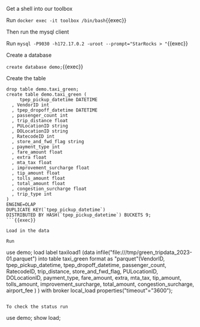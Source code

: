 
Get a shell into our toolbox

Run `docker exec -it toolbox /bin/bash`{{exec}}

Then run the mysql client

Run `mysql -P9030 -h172.17.0.2 -uroot --prompt="StarRocks > "`{{exec}}

Create a database

`create database demo;`{{exec}}

Create the table

```
drop table demo.taxi_green;
create table demo.taxi_green (
     tpep_pickup_datetime DATETIME     
  , VendorID int                          
  , tpep_dropoff_datetime DATETIME   
  , passenger_count int                   
  , trip_distance float                   
  , PULocationID string          
  , DOLocationID string             
  , RatecodeID int                        
  , store_and_fwd_flag string            
  , payment_type int                       
  , fare_amount float                      
  , extra float                           
  , mta_tax float                          
  , improvement_surcharge float                         
  , tip_amount float                      
  , tolls_amount float                   
  , total_amount float                     
  , congestion_surcharge float            
  , trip_type int         
)
ENGINE=OLAP
DUPLICATE KEY(`tpep_pickup_datetime`)
DISTRIBUTED BY HASH(`tpep_pickup_datetime`) BUCKETS 9;
```{{exec}}

Load in the data

Run

```
use demo;
load label taxiload1 (data infile("file:///tmp/green_tripdata_2023-01.parquet") into table taxi_green format as "parquet"(VendorID, tpep_pickup_datetime, tpep_dropoff_datetime, passenger_count, RatecodeID, trip_distance, store_and_fwd_flag, PULocationID, DOLocationID, payment_type, fare_amount, extra, mta_tax, tip_amount, tolls_amount, improvement_surcharge, total_amount, congestion_surcharge, airport_fee ) ) with broker local_load properties("timeout"="3600");
```{{exec}}

To check the status run

```
use demo;
show load;
```


